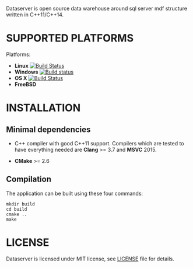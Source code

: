 Dataserver is open source data warehouse around sql server mdf structure
written in C++11/C++14.

SUPPORTED PLATFORMS
===================

Platforms:

*   **Linux** [![Build Status](https://travis-ci.org/Totopolis/dataserver.svg?branch=master)](https://travis-ci.org/Totopolis/dataserver)
*   **Windows** [![Build status](https://ci.appveyor.com/api/projects/status/qo5fs7e9ld9wcnxx?svg=true)](https://ci.appveyor.com/project/ctpo6/dataserver-ao4tj)
*   **OS X** [![Build Status](https://travis-ci.org/Totopolis/dataserver.svg?branch=master)](https://travis-ci.org/Totopolis/dataserver)
*   **FreeBSD**

INSTALLATION
============

Minimal dependencies
--------------------

-   C++ compiler with good C++11 support. Compilers which are tested to have
    everything needed are **Clang** >= 3.7 and **MSVC** 2015.
*   **CMake** >= 2.6

Compilation
-----------

The application can be built using these four commands:

    mkdir build
    cd build
    cmake .. 
    make

LICENSE
=======

Dataserver is licensed under MIT license, see [LICENSE](LICENSE) file for
details.